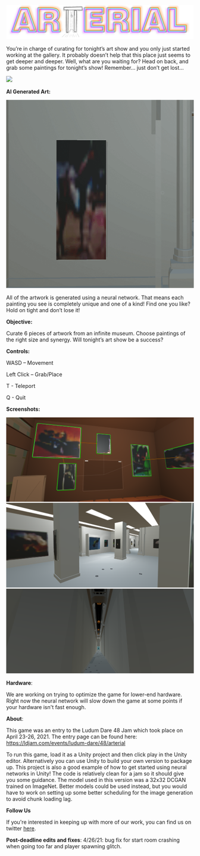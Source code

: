 ![](landing_page_images/cover.png?raw=true)

You’re in charge of curating for tonight’s art show and you only just started working at the gallery. It probably doesn’t help that this place just seems to get deeper and deeper. 
Well, what are you waiting for? Head on back, and grab some paintings for tonight’s show! Remember… just don’t get lost…

[![](https://img.youtube.com/vi/mAFM4sTPE2Q/maxresdefault.jpg)](https://www.youtube.com/watch?v=mAFM4sTPE2Q)


**AI Generated Art:**
 
![](landing_page_images/art.gif?raw=true)

All of the artwork is generated using a neural network. That means each painting you see is completely unique and one of a kind! Find one you like? Hold on tight and don’t lose it! 

**Objective:**

Curate 6 pieces of artwork from an infinite museum. Choose paintings of the right size and synergy. Will tonight’s art show be a success?

**Controls:**

WASD – Movement

Left Click – Grab/Place

T - Teleport

Q - Quit

**Screenshots:**

![](landing_page_images/screen1.png?raw=true)
![](landing_page_images/screen2.png?raw=true)
![](landing_page_images/screen3.png?raw=true)

**Hardware**:

We are working on trying to optimize the game for lower-end hardware. Right now the neural network will slow down the game at some points if your hardware isn't fast enough.

**About**:

This game was an entry to the Ludum Dare 48 Jam which took place on April 23-26, 2021. The entry page can be found here: https://ldjam.com/events/ludum-dare/48/arterial

To run this game, load it as a Unity project and then click play in the Unity editor. Alternatively you can use Unity to build your own version to package up. This project is also a good example of how to get started using neural networks in Unity! The code is relatively clean for a jam so it should give you some guidance. The model used in this version was a 32x32 DCGAN trained on ImageNet. Better models could be used instead, but you would have to work on setting up some better scheduling for the image generation to avoid chunk loading lag.

**Follow Us**

If you're interested in keeping up with more of our work, you can find us on twitter [here](https://twitter.com/VRealitySucks).

**Post-deadline edits and fixes**:
4/26/21: bug fix for start room crashing when going too far and player spawning glitch.
